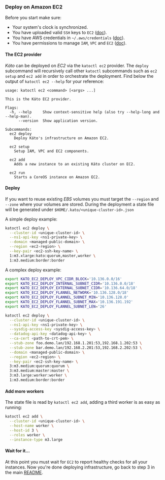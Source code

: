 ### Deploy on Amazon EC2

Before you start make sure:
- Your system's clock is synchronized.
- You have uploaded valid `SSH` keys to `EC2` ([doc](http://docs.aws.amazon.com/AWSEC2/latest/UserGuide/ec2-key-pairs.html)).
- You have AWS credentials in `~/.aws/credentials` ([doc](https://github.com/aws/aws-sdk-go/wiki/configuring-sdk#shared-credentials-file)).
- You have permissions to manage `IAM`, `VPC` and `EC2` ([doc](http://docs.aws.amazon.com/IAM/latest/UserGuide/access_permissions.html)).

#### The EC2 provider

*Káto* can be deployed on *EC2* via the `katoctl ec2` provider. The `deploy` subcommand will recursively call other `katoctl` subcommands such as `ec2 setup` and `ec2 add` in order to orchestrate the deployment. Find below the output of `katoctl ec2 --help` for your reference:

```
usage: katoctl ec2 <command> [<args> ...]

This is the Káto EC2 provider.

Flags:
  -h, --help     Show context-sensitive help (also try --help-long and --help-man).
      --version  Show application version.

Subcommands:
  ec2 deploy
    Deploy Káto's infrastructure on Amazon EC2.

  ec2 setup
    Setup IAM, VPC and EC2 components.

  ec2 add
    Adds a new instance to an existing Káto cluster on EC2.

  ec2 run
    Starts a CoreOS instance on Amazon EC2.
```

#### Deploy

If you want to reuse existing *EBS* volumes you must target the `--region` and `--zone` where your volumes are stored. During the deployment a state file will be generated under `$HOME/.kato/<unique-cluster-id>.json`

A simple deploy example:
```bash
katoctl ec2 deploy \
  --cluster-id <unique-cluster-id> \
  --ns1-api-key <ns1-private-key> \
  --domain <managed-public-domain> \
  --region <ec2-region> \
  --key-pair <ec2-ssh-key-name> \
  1:m3.xlarge:kato:quorum,master,worker \
  1:m3.medium:border:border
```

A complex deploy example:
```bash
export KATO_EC2_DEPLOY_VPC_CIDR_BLOCK='10.136.0.0/16'
export KATO_EC2_DEPLOY_INTERNAL_SUBNET_CIDR='10.136.0.0/18'
export KATO_EC2_DEPLOY_EXTERNAL_SUBNET_CIDR='10.136.64.0/18'
export KATO_EC2_DEPLOY_FLANNEL_NETWORK='10.136.128.0/18'
export KATO_EC2_DEPLOY_FLANNEL_SUBNET_MIN='10.136.128.0'
export KATO_EC2_DEPLOY_FLANNEL_SUBNET_MAX='10.136.191.192'
export KATO_EC2_DEPLOY_FLANNEL_SUBNET_LEN='26'

katoctl ec2 deploy \
  --cluster-id <unique-cluster-id> \
  --ns1-api-key <ns1-private-key> \
  --sysdig-access-key <sysdig-access-key> \
  --datadog-api-key <datadog-api-key> \
  --ca-cert <path-to-crt-pem> \
  --stub-zone foo.demo.lan/192.168.1.201:53,192.168.1.202:53 \
  --stub-zone bar.demo.lan/192.168.2.201:53,192.168.2.202:53 \
  --domain <managed-public-domain> \
  --region <ec2-region> \
  --key-pair <ec2-ssh-key-name> \
  3:m3.medium:quorum:quorum \
  3:m3.medium:master:master \
  3:m3.large:worker:worker \
  1:m3.medium:border:border
```

#### Add more workers
The state file is read by `katoctl ec2 add`, adding a third worker is as easy as running:
```bash
katoctl ec2 add \
  --cluster-id <unique-cluster-id> \
  --host-name worker \
  --host-id 3 \
  --roles worker \
  --instance-type m3.large
```

#### Wait for it...
At this point you must wait for `EC2` to report healthy checks for all your instances. Now you're done deploying infrastructure, go back to step 3 in the main [README](https://github.com/katosys/kato/blob/master/README.md#3-pre-flight-checklist).
